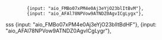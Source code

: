 
			{input: "aio_FMBo07xPM4e0Aj3eYjO23blItBvM"},
			{input: "aio_AFAl78NPVow9ATNDZ0AgvICgLygx"},


     
sss
			{input: "aio_FMBo07xPM4e0Aj3eYjO23blItBdHF"},
			{input: "aio_AFAl78NPVow9ATNDZ0AgvICgLygr"},
  
